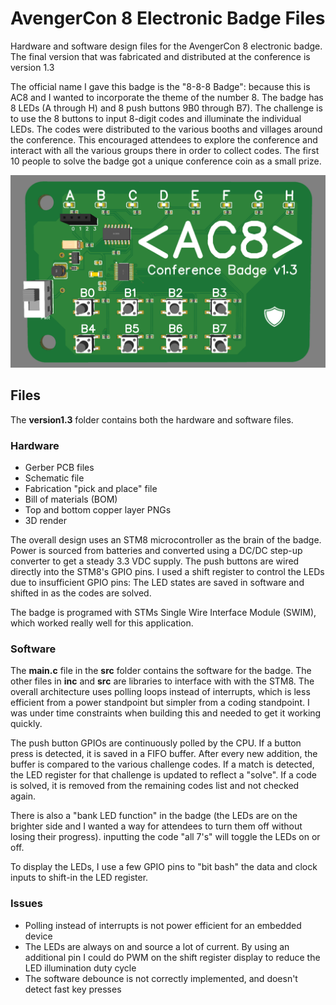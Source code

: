 # AvengerCon 8 Electronic Badge Files

Hardware and software design files for the AvengerCon 8 electronic badge. The final version that was fabricated and distributed at the conference is version 1.3

The official name I gave this badge is the "8-8-8 Badge": because this is AC8 and I wanted to incorporate the theme of the number 8. The badge has 8 LEDs (A through H) and 8 push buttons 9B0 through B7). The challenge is to use the 8 buttons to input 8-digit codes and illuminate the individual LEDs. The codes were distributed to the various booths and villages around the conference. This encouraged attendees to explore the conference and interact with all the various groups there in order to collect codes. The first 10 people to solve the badge got a unique conference coin as a small prize.

![Image](3d_render.png)  

## Files

The **version1.3** folder contains both the hardware and software files.

### Hardware

 - Gerber PCB files
 - Schematic file
 - Fabrication "pick and place" file
 - Bill of materials (BOM) 
 - Top and bottom copper layer PNGs
 - 3D render

The overall design uses an STM8 microcontroller as the brain of the badge. Power is sourced from batteries and converted using a DC/DC step-up converter to get a steady 3.3 VDC supply. The push buttons are wired directly into the STM8's GPIO pins. I used a shift register to control the LEDs due to insufficient GPIO pins: The LED states are saved in software and shifted in as the codes are solved.

The badge is programed with STMs Single Wire Interface Module (SWIM), which worked really well for this application.

### Software

The **main.c** file in the **src** folder contains the software for the badge. The other files in **inc** and **src** are libraries to interface with with the STM8. The overall architecture uses polling loops instead of interrupts, which is less efficient from a power standpoint but simpler from a coding standpoint. I was under time constraints when building this and needed to get it working quickly.

The push button GPIOs are continuously polled by the CPU. If a button press is detected, it is saved in a FIFO buffer. After every new addition, the buffer is compared to the various challenge codes. If a match is detected, the LED register for that challenge is updated to reflect a "solve". If a code is solved, it is removed from the remaining codes list and not checked again.

There is also a "bank LED function" in the badge (the LEDs are on the brighter side and I wanted a way for attendees to turn them off without losing their progress). inputting the code "all 7's" will toggle the LEDs on or off.

To display the LEDs, I use a few GPIO pins to "bit bash" the data and clock inputs to shift-in the LED register.

### Issues
- Polling instead of interrupts is not power efficient for an embedded device
- The LEDs are always on and source a lot of current. By using an additional pin I could do PWM on the shift register display to reduce the LED illumination duty cycle
-   The software debounce is not correctly implemented, and doesn't detect fast key presses
